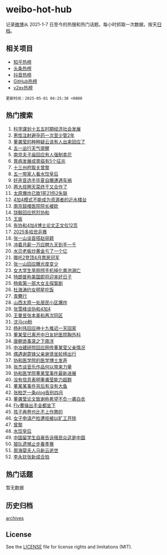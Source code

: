 # weibo-hot-hub

记录[微博](https://www.weibo.com)从 2021-1-7 日至今的热搜和热门话题。每小时抓取一次数据，按天[归档](archives)。

## 相关项目

- [知乎热榜](https://github.com/snaildev/zhihu-hot-hub)
- [头条热榜](https://github.com/snaildev/toutiao-hot-hub)
- [抖音热榜](https://github.com/snaildev/douyin-hot-hub)
- [GitHub热榜](https://github.com/snaildev/github-hot-hub)
- [v2ex热榜](https://github.com/snaildev/v2ex-hot-hub)


`更新时间：2025-05-01 04:25:30 +0800`

## 热门搜索

1. [科学谋划十五五时期经济社会发展](https://m.weibo.cn/search?containerid=100103type%3D1%26t%3D10%26q%3D%23%E7%A7%91%E5%AD%A6%E8%B0%8B%E5%88%92%E5%8D%81%E4%BA%94%E4%BA%94%E6%97%B6%E6%9C%9F%E7%BB%8F%E6%B5%8E%E7%A4%BE%E4%BC%9A%E5%8F%91%E5%B1%95%23&stream_entry_id=51&isnewpage=1&extparam=seat%3D1%26c_type%3D51%26q%3D%2523%25E7%25A7%2591%25E5%25AD%25A6%25E8%25B0%258B%25E5%2588%2592%25E5%258D%2581%25E4%25BA%2594%25E4%25BA%2594%25E6%2597%25B6%25E6%259C%259F%25E7%25BB%258F%25E6%25B5%258E%25E7%25A4%25BE%25E4%25BC%259A%25E5%258F%2591%25E5%25B1%2595%2523%26dgr%3D0%26cate%3D10103%26pos%3D0%26filter_type%3Drealtimehot%26stream_entry_id%3D51%26display_time%3D1746044729%26pre_seqid%3D174604472905102727683123)
1. [男性注射避孕药一次至少管2年](https://m.weibo.cn/search?containerid=100103type%3D1%26t%3D10%26q%3D%23%E7%94%B7%E6%80%A7%E6%B3%A8%E5%B0%84%E9%81%BF%E5%AD%95%E8%8D%AF%E4%B8%80%E6%AC%A1%E8%87%B3%E5%B0%91%E7%AE%A12%E5%B9%B4%23&stream_entry_id=31&isnewpage=1&extparam=seat%3D1%26lcate%3D5001%26filter_type%3Drealtimehot%26band_rank%3D1%26c_type%3D31%26q%3D%2523%25E7%2594%25B7%25E6%2580%25A7%25E6%25B3%25A8%25E5%25B0%2584%25E9%2581%25BF%25E5%25AD%2595%25E8%258D%25AF%25E4%25B8%2580%25E6%25AC%25A1%25E8%2587%25B3%25E5%25B0%2591%25E7%25AE%25A12%25E5%25B9%25B4%2523%26dgr%3D0%26flag%3D2%26cate%3D5001%26pos%3D0%26realpos%3D1%26stream_entry_id%3D31%26display_time%3D1746044729%26pre_seqid%3D174604472905102727683123)
1. [董袭莹的种种疑云该有人出来回应了](https://m.weibo.cn/search?containerid=100103type%3D1%26t%3D10%26q%3D%23%E8%91%A3%E8%A2%AD%E8%8E%B9%E7%9A%84%E7%A7%8D%E7%A7%8D%E7%96%91%E4%BA%91%E8%AF%A5%E6%9C%89%E4%BA%BA%E5%87%BA%E6%9D%A5%E5%9B%9E%E5%BA%94%E4%BA%86%23&stream_entry_id=31&isnewpage=1&extparam=seat%3D1%26lcate%3D5001%26filter_type%3Drealtimehot%26band_rank%3D2%26c_type%3D31%26q%3D%2523%25E8%2591%25A3%25E8%25A2%25AD%25E8%258E%25B9%25E7%259A%2584%25E7%25A7%258D%25E7%25A7%258D%25E7%2596%2591%25E4%25BA%2591%25E8%25AF%25A5%25E6%259C%2589%25E4%25BA%25BA%25E5%2587%25BA%25E6%259D%25A5%25E5%259B%259E%25E5%25BA%2594%25E4%25BA%2586%2523%26dgr%3D0%26flag%3D0%26cate%3D5001%26pos%3D1%26realpos%3D2%26stream_entry_id%3D31%26display_time%3D1746044729%26pre_seqid%3D174604472905102727683123)
1. [五一出行天气提醒](https://m.weibo.cn/search?containerid=100103type%3D1%26t%3D10%26q%3D%23%E4%BA%94%E4%B8%80%E5%87%BA%E8%A1%8C%E5%A4%A9%E6%B0%94%E6%8F%90%E9%86%92%23&stream_entry_id=31&isnewpage=1&extparam=seat%3D1%26lcate%3D5001%26filter_type%3Drealtimehot%26band_rank%3D3%26c_type%3D31%26q%3D%2523%25E4%25BA%2594%25E4%25B8%2580%25E5%2587%25BA%25E8%25A1%258C%25E5%25A4%25A9%25E6%25B0%2594%25E6%258F%2590%25E9%2586%2592%2523%26dgr%3D0%26flag%3D0%26cate%3D5001%26pos%3D2%26realpos%3D3%26stream_entry_id%3D31%26display_time%3D1746044729%26pre_seqid%3D174604472905102727683123)
1. [南京夫子庙回应有人强制卖花](https://m.weibo.cn/search?containerid=100103type%3D1%26t%3D10%26q%3D%23%E5%8D%97%E4%BA%AC%E5%A4%AB%E5%AD%90%E5%BA%99%E5%9B%9E%E5%BA%94%E6%9C%89%E4%BA%BA%E5%BC%BA%E5%88%B6%E5%8D%96%E8%8A%B1%23&stream_entry_id=31&isnewpage=1&extparam=seat%3D1%26lcate%3D5001%26filter_type%3Drealtimehot%26band_rank%3D4%26c_type%3D31%26q%3D%2523%25E5%258D%2597%25E4%25BA%25AC%25E5%25A4%25AB%25E5%25AD%2590%25E5%25BA%2599%25E5%259B%259E%25E5%25BA%2594%25E6%259C%2589%25E4%25BA%25BA%25E5%25BC%25BA%25E5%2588%25B6%25E5%258D%2596%25E8%258A%25B1%2523%26dgr%3D0%26flag%3D1%26cate%3D5001%26pos%3D3%26realpos%3D4%26stream_entry_id%3D31%26display_time%3D1746044729%26pre_seqid%3D174604472905102727683123)
1. [胃病发展成胃癌有5个征兆](https://m.weibo.cn/search?containerid=100103type%3D1%26t%3D10%26q%3D%23%E8%83%83%E7%97%85%E5%8F%91%E5%B1%95%E6%88%90%E8%83%83%E7%99%8C%E6%9C%895%E4%B8%AA%E5%BE%81%E5%85%86%23&stream_entry_id=31&isnewpage=1&extparam=seat%3D1%26lcate%3D5001%26filter_type%3Drealtimehot%26band_rank%3D5%26c_type%3D31%26q%3D%2523%25E8%2583%2583%25E7%2597%2585%25E5%258F%2591%25E5%25B1%2595%25E6%2588%2590%25E8%2583%2583%25E7%2599%258C%25E6%259C%25895%25E4%25B8%25AA%25E5%25BE%2581%25E5%2585%2586%2523%26dgr%3D0%26flag%3D2%26cate%3D5001%26pos%3D4%26realpos%3D5%26stream_entry_id%3D31%26display_time%3D1746044729%26pre_seqid%3D174604472905102727683123)
1. [十三州府取关曾黎](https://m.weibo.cn/search?containerid=100103type%3D1%26t%3D10%26q%3D%23%E5%8D%81%E4%B8%89%E5%B7%9E%E5%BA%9C%E5%8F%96%E5%85%B3%E6%9B%BE%E9%BB%8E%23&stream_entry_id=31&isnewpage=1&extparam=seat%3D1%26lcate%3D5001%26filter_type%3Drealtimehot%26band_rank%3D6%26c_type%3D31%26q%3D%2523%25E5%258D%2581%25E4%25B8%2589%25E5%25B7%259E%25E5%25BA%259C%25E5%258F%2596%25E5%2585%25B3%25E6%259B%25BE%25E9%25BB%258E%2523%26dgr%3D0%26flag%3D0%26cate%3D5001%26pos%3D5%26realpos%3D6%26stream_entry_id%3D31%26display_time%3D1746044729%26pre_seqid%3D174604472905102727683123)
1. [五一带家人看水饺皇后](https://m.weibo.cn/search?containerid=100103type%3D1%26t%3D10%26q%3D%23%E4%BA%94%E4%B8%80%E5%B8%A6%E5%AE%B6%E4%BA%BA%E7%9C%8B%E6%B0%B4%E9%A5%BA%E7%9A%87%E5%90%8E%23&stream_entry_id=31&isnewpage=1&extparam=seat%3D1%26lcate%3D5001%26topic_ad%3D1%26filter_type%3Drealtimehot%26adid%3D284497%26c_type%3D31%26q%3D%2523%25E4%25BA%2594%25E4%25B8%2580%25E5%25B8%25A6%25E5%25AE%25B6%25E4%25BA%25BA%25E7%259C%258B%25E6%25B0%25B4%25E9%25A5%25BA%25E7%259A%2587%25E5%2590%258E%2523%26dgr%3D0%26cate%3D5001%26is_ad_pos%3D1%26pos%3D6%26band_rank%3D7%26stream_entry_id%3D31%26display_time%3D1746044729%26pre_seqid%3D174604472905102727683123)
1. [好声音选手毕夏自曝遭遇车祸](https://m.weibo.cn/search?containerid=100103type%3D1%26t%3D10%26q%3D%23%E5%A5%BD%E5%A3%B0%E9%9F%B3%E9%80%89%E6%89%8B%E6%AF%95%E5%A4%8F%E8%87%AA%E6%9B%9D%E9%81%AD%E9%81%87%E8%BD%A6%E7%A5%B8%23&stream_entry_id=31&isnewpage=1&extparam=seat%3D1%26lcate%3D5001%26filter_type%3Drealtimehot%26band_rank%3D7%26c_type%3D31%26q%3D%2523%25E5%25A5%25BD%25E5%25A3%25B0%25E9%259F%25B3%25E9%2580%2589%25E6%2589%258B%25E6%25AF%2595%25E5%25A4%258F%25E8%2587%25AA%25E6%259B%259D%25E9%2581%25AD%25E9%2581%2587%25E8%25BD%25A6%25E7%25A5%25B8%2523%26dgr%3D0%26flag%3D2%26cate%3D5001%26pos%3D7%26realpos%3D7%26stream_entry_id%3D31%26display_time%3D1746044729%26pre_seqid%3D174604472905102727683123)
1. [两大叔圈天菜终于又合作了](https://m.weibo.cn/search?containerid=100103type%3D1%26t%3D10%26q%3D%E4%B8%A4%E5%A4%A7%E5%8F%94%E5%9C%88%E5%A4%A9%E8%8F%9C%E7%BB%88%E4%BA%8E%E5%8F%88%E5%90%88%E4%BD%9C%E4%BA%86&stream_entry_id=31&isnewpage=1&extparam=seat%3D1%26lcate%3D5001%26filter_type%3Drealtimehot%26band_rank%3D8%26c_type%3D31%26q%3D%25E4%25B8%25A4%25E5%25A4%25A7%25E5%258F%2594%25E5%259C%2588%25E5%25A4%25A9%25E8%258F%259C%25E7%25BB%2588%25E4%25BA%258E%25E5%258F%2588%25E5%2590%2588%25E4%25BD%259C%25E4%25BA%2586%26dgr%3D0%26flag%3D2%26cate%3D5001%26pos%3D8%26realpos%3D8%26stream_entry_id%3D31%26display_time%3D1746044729%26pre_seqid%3D174604472905102727683123)
1. [太原爆炸已致1死21伤2失联](https://m.weibo.cn/search?containerid=100103type%3D1%26t%3D10%26q%3D%23%E5%A4%AA%E5%8E%9F%E7%88%86%E7%82%B8%E5%B7%B2%E8%87%B41%E6%AD%BB21%E4%BC%A42%E5%A4%B1%E8%81%94%23&stream_entry_id=31&isnewpage=1&extparam=seat%3D1%26lcate%3D5001%26filter_type%3Drealtimehot%26band_rank%3D9%26c_type%3D31%26q%3D%2523%25E5%25A4%25AA%25E5%258E%259F%25E7%2588%2586%25E7%2582%25B8%25E5%25B7%25B2%25E8%2587%25B41%25E6%25AD%25BB21%25E4%25BC%25A42%25E5%25A4%25B1%25E8%2581%2594%2523%26dgr%3D0%26flag%3D0%26cate%3D5001%26pos%3D9%26realpos%3D9%26stream_entry_id%3D31%26display_time%3D1746044729%26pre_seqid%3D174604472905102727683123)
1. [4加4模式不能成为资源者的近水楼台](https://m.weibo.cn/search?containerid=100103type%3D1%26t%3D10%26q%3D%234%E5%8A%A04%E6%A8%A1%E5%BC%8F%E4%B8%8D%E8%83%BD%E6%88%90%E4%B8%BA%E8%B5%84%E6%BA%90%E8%80%85%E7%9A%84%E8%BF%91%E6%B0%B4%E6%A5%BC%E5%8F%B0%23&stream_entry_id=31&isnewpage=1&extparam=seat%3D1%26lcate%3D5001%26filter_type%3Drealtimehot%26band_rank%3D10%26c_type%3D31%26q%3D%25234%25E5%258A%25A04%25E6%25A8%25A1%25E5%25BC%258F%25E4%25B8%258D%25E8%2583%25BD%25E6%2588%2590%25E4%25B8%25BA%25E8%25B5%2584%25E6%25BA%2590%25E8%2580%2585%25E7%259A%2584%25E8%25BF%2591%25E6%25B0%25B4%25E6%25A5%25BC%25E5%258F%25B0%2523%26dgr%3D0%26flag%3D0%26cate%3D5001%26pos%3D10%26realpos%3D10%26stream_entry_id%3D31%26display_time%3D1746044729%26pre_seqid%3D174604472905102727683123)
1. [南京鼓楼医院院长被砍](https://m.weibo.cn/search?containerid=100103type%3D1%26t%3D10%26q%3D%23%E5%8D%97%E4%BA%AC%E9%BC%93%E6%A5%BC%E5%8C%BB%E9%99%A2%E9%99%A2%E9%95%BF%E8%A2%AB%E7%A0%8D%23&stream_entry_id=31&isnewpage=1&extparam=seat%3D1%26lcate%3D5001%26filter_type%3Drealtimehot%26band_rank%3D11%26c_type%3D31%26q%3D%2523%25E5%258D%2597%25E4%25BA%25AC%25E9%25BC%2593%25E6%25A5%25BC%25E5%258C%25BB%25E9%2599%25A2%25E9%2599%25A2%25E9%2595%25BF%25E8%25A2%25AB%25E7%25A0%258D%2523%26dgr%3D0%26flag%3D2%26cate%3D5001%26pos%3D11%26realpos%3D11%26stream_entry_id%3D31%26display_time%3D1746044729%26pre_seqid%3D174604472905102727683123)
1. [饶毅回应怒怼协和](https://m.weibo.cn/search?containerid=100103type%3D1%26t%3D10%26q%3D%23%E9%A5%B6%E6%AF%85%E5%9B%9E%E5%BA%94%E6%80%92%E6%80%BC%E5%8D%8F%E5%92%8C%23&stream_entry_id=31&isnewpage=1&extparam=seat%3D1%26lcate%3D5001%26filter_type%3Drealtimehot%26band_rank%3D12%26c_type%3D31%26q%3D%2523%25E9%25A5%25B6%25E6%25AF%2585%25E5%259B%259E%25E5%25BA%2594%25E6%2580%2592%25E6%2580%25BC%25E5%258D%258F%25E5%2592%258C%2523%26dgr%3D0%26flag%3D0%26cate%3D5001%26pos%3D12%26realpos%3D12%26stream_entry_id%3D31%26display_time%3D1746044729%26pre_seqid%3D174604472905102727683123)
1. [王辰](https://m.weibo.cn/search?containerid=100103type%3D1%26t%3D10%26q%3D%E7%8E%8B%E8%BE%B0&stream_entry_id=31&isnewpage=1&extparam=seat%3D1%26lcate%3D5001%26filter_type%3Drealtimehot%26band_rank%3D13%26c_type%3D31%26q%3D%25E7%258E%258B%25E8%25BE%25B0%26dgr%3D0%26flag%3D0%26cate%3D5001%26pos%3D13%26realpos%3D13%26stream_entry_id%3D31%26display_time%3D1746044729%26pre_seqid%3D174604472905102727683123)
1. [有协和4加4博士论文正文仅12页](https://m.weibo.cn/search?containerid=100103type%3D1%26t%3D10%26q%3D%23%E6%9C%89%E5%8D%8F%E5%92%8C4%E5%8A%A04%E5%8D%9A%E5%A3%AB%E8%AE%BA%E6%96%87%E6%AD%A3%E6%96%87%E4%BB%8512%E9%A1%B5%23&stream_entry_id=31&isnewpage=1&extparam=seat%3D1%26lcate%3D5001%26filter_type%3Drealtimehot%26band_rank%3D14%26c_type%3D31%26q%3D%2523%25E6%259C%2589%25E5%258D%258F%25E5%2592%258C4%25E5%258A%25A04%25E5%258D%259A%25E5%25A3%25AB%25E8%25AE%25BA%25E6%2596%2587%25E6%25AD%25A3%25E6%2596%2587%25E4%25BB%258512%25E9%25A1%25B5%2523%26dgr%3D0%26flag%3D0%26cate%3D5001%26pos%3D14%26realpos%3D14%26stream_entry_id%3D31%26display_time%3D1746044729%26pre_seqid%3D174604472905102727683123)
1. [2025多哈世乒赛](https://m.weibo.cn/search?containerid=100103type%3D1%26t%3D10%26q%3D2025%E5%A4%9A%E5%93%88%E4%B8%96%E4%B9%92%E8%B5%9B&stream_entry_id=31&isnewpage=1&extparam=seat%3D1%26lcate%3D5001%26filter_type%3Drealtimehot%26band_rank%3D15%26c_type%3D31%26q%3D2025%25E5%25A4%259A%25E5%2593%2588%25E4%25B8%2596%25E4%25B9%2592%25E8%25B5%259B%26dgr%3D0%26flag%3D0%26cate%3D5001%26pos%3D15%26realpos%3D15%26stream_entry_id%3D31%26display_time%3D1746044729%26pre_seqid%3D174604472905102727683123)
1. [张一山谈首搭赵丽颖](https://m.weibo.cn/search?containerid=100103type%3D1%26t%3D10%26q%3D%23%E5%BC%A0%E4%B8%80%E5%B1%B1%E8%B0%88%E9%A6%96%E6%90%AD%E8%B5%B5%E4%B8%BD%E9%A2%96%23&stream_entry_id=31&isnewpage=1&extparam=seat%3D1%26lcate%3D5001%26filter_type%3Drealtimehot%26band_rank%3D16%26c_type%3D31%26q%3D%2523%25E5%25BC%25A0%25E4%25B8%2580%25E5%25B1%25B1%25E8%25B0%2588%25E9%25A6%2596%25E6%2590%25AD%25E8%25B5%25B5%25E4%25B8%25BD%25E9%25A2%2596%2523%26dgr%3D0%26flag%3D0%26cate%3D5001%26pos%3D16%26realpos%3D16%26stream_entry_id%3D31%26display_time%3D1746044729%26pre_seqid%3D174604472905102727683123)
1. [冲着月薪一万应聘九天到手一千](https://m.weibo.cn/search?containerid=100103type%3D1%26t%3D10%26q%3D%23%E5%86%B2%E7%9D%80%E6%9C%88%E8%96%AA%E4%B8%80%E4%B8%87%E5%BA%94%E8%81%98%E4%B9%9D%E5%A4%A9%E5%88%B0%E6%89%8B%E4%B8%80%E5%8D%83%23&stream_entry_id=31&isnewpage=1&extparam=seat%3D1%26lcate%3D5001%26filter_type%3Drealtimehot%26band_rank%3D17%26c_type%3D31%26q%3D%2523%25E5%2586%25B2%25E7%259D%2580%25E6%259C%2588%25E8%2596%25AA%25E4%25B8%2580%25E4%25B8%2587%25E5%25BA%2594%25E8%2581%2598%25E4%25B9%259D%25E5%25A4%25A9%25E5%2588%25B0%25E6%2589%258B%25E4%25B8%2580%25E5%258D%2583%2523%26dgr%3D0%26flag%3D0%26cate%3D5001%26pos%3D17%26realpos%3D17%26stream_entry_id%3D31%26display_time%3D1746044729%26pre_seqid%3D174604472905102727683123)
1. [水贝老板炒黄金亏了一个亿](https://m.weibo.cn/search?containerid=100103type%3D1%26t%3D10%26q%3D%23%E6%B0%B4%E8%B4%9D%E8%80%81%E6%9D%BF%E7%82%92%E9%BB%84%E9%87%91%E4%BA%8F%E4%BA%86%E4%B8%80%E4%B8%AA%E4%BA%BF%23&stream_entry_id=31&isnewpage=1&extparam=seat%3D1%26lcate%3D5001%26filter_type%3Drealtimehot%26band_rank%3D18%26c_type%3D31%26q%3D%2523%25E6%25B0%25B4%25E8%25B4%259D%25E8%2580%2581%25E6%259D%25BF%25E7%2582%2592%25E9%25BB%2584%25E9%2587%2591%25E4%25BA%258F%25E4%25BA%2586%25E4%25B8%2580%25E4%25B8%25AA%25E4%25BA%25BF%2523%26dgr%3D0%26flag%3D0%26cate%3D5001%26pos%3D18%26realpos%3D18%26stream_entry_id%3D31%26display_time%3D1746044729%26pre_seqid%3D174604472905102727683123)
1. [哪吒2登顶4月票房冠军](https://m.weibo.cn/search?containerid=100103type%3D1%26t%3D10%26q%3D%23%E5%93%AA%E5%90%922%E7%99%BB%E9%A1%B64%E6%9C%88%E7%A5%A8%E6%88%BF%E5%86%A0%E5%86%9B%23&stream_entry_id=31&isnewpage=1&extparam=seat%3D1%26lcate%3D5001%26filter_type%3Drealtimehot%26band_rank%3D19%26c_type%3D31%26q%3D%2523%25E5%2593%25AA%25E5%2590%25922%25E7%2599%25BB%25E9%25A1%25B64%25E6%259C%2588%25E7%25A5%25A8%25E6%2588%25BF%25E5%2586%25A0%25E5%2586%259B%2523%26dgr%3D0%26flag%3D0%26cate%3D5001%26pos%3D19%26realpos%3D19%26stream_entry_id%3D31%26display_time%3D1746044729%26pre_seqid%3D174604472905102727683123)
1. [张一山回应曝光度变少](https://m.weibo.cn/search?containerid=100103type%3D1%26t%3D10%26q%3D%23%E5%BC%A0%E4%B8%80%E5%B1%B1%E5%9B%9E%E5%BA%94%E6%9B%9D%E5%85%89%E5%BA%A6%E5%8F%98%E5%B0%91%23&stream_entry_id=31&isnewpage=1&extparam=seat%3D1%26lcate%3D5001%26filter_type%3Drealtimehot%26band_rank%3D20%26c_type%3D31%26q%3D%2523%25E5%25BC%25A0%25E4%25B8%2580%25E5%25B1%25B1%25E5%259B%259E%25E5%25BA%2594%25E6%259B%259D%25E5%2585%2589%25E5%25BA%25A6%25E5%258F%2598%25E5%25B0%2591%2523%26dgr%3D0%26flag%3D0%26cate%3D5001%26pos%3D20%26realpos%3D20%26stream_entry_id%3D31%26display_time%3D1746044729%26pre_seqid%3D174604472905102727683123)
1. [女大学生旱厕捞手机掉化粪池溺亡](https://m.weibo.cn/search?containerid=100103type%3D1%26t%3D10%26q%3D%23%E5%A5%B3%E5%A4%A7%E5%AD%A6%E7%94%9F%E6%97%B1%E5%8E%95%E6%8D%9E%E6%89%8B%E6%9C%BA%E6%8E%89%E5%8C%96%E7%B2%AA%E6%B1%A0%E6%BA%BA%E4%BA%A1%23&stream_entry_id=31&isnewpage=1&extparam=seat%3D1%26lcate%3D5001%26filter_type%3Drealtimehot%26band_rank%3D21%26c_type%3D31%26q%3D%2523%25E5%25A5%25B3%25E5%25A4%25A7%25E5%25AD%25A6%25E7%2594%259F%25E6%2597%25B1%25E5%258E%2595%25E6%258D%259E%25E6%2589%258B%25E6%259C%25BA%25E6%258E%2589%25E5%258C%2596%25E7%25B2%25AA%25E6%25B1%25A0%25E6%25BA%25BA%25E4%25BA%25A1%2523%26dgr%3D0%26flag%3D0%26cate%3D5001%26pos%3D21%26realpos%3D21%26stream_entry_id%3D31%26display_time%3D1746044729%26pre_seqid%3D174604472905102727683123)
1. [特朗普称美国即将迎来好日子](https://m.weibo.cn/search?containerid=100103type%3D1%26t%3D10%26q%3D%23%E7%89%B9%E6%9C%97%E6%99%AE%E7%A7%B0%E7%BE%8E%E5%9B%BD%E5%8D%B3%E5%B0%86%E8%BF%8E%E6%9D%A5%E5%A5%BD%E6%97%A5%E5%AD%90%23&stream_entry_id=31&isnewpage=1&extparam=seat%3D1%26lcate%3D5001%26filter_type%3Drealtimehot%26band_rank%3D22%26c_type%3D31%26q%3D%2523%25E7%2589%25B9%25E6%259C%2597%25E6%2599%25AE%25E7%25A7%25B0%25E7%25BE%258E%25E5%259B%25BD%25E5%258D%25B3%25E5%25B0%2586%25E8%25BF%258E%25E6%259D%25A5%25E5%25A5%25BD%25E6%2597%25A5%25E5%25AD%2590%2523%26dgr%3D0%26flag%3D0%26cate%3D5001%26pos%3D22%26realpos%3D22%26stream_entry_id%3D31%26display_time%3D1746044729%26pre_seqid%3D174604472905102727683123)
1. [杨紫第一部大女主探案剧](https://m.weibo.cn/search?containerid=100103type%3D1%26t%3D10%26q%3D%23%E6%9D%A8%E7%B4%AB%E7%AC%AC%E4%B8%80%E9%83%A8%E5%A4%A7%E5%A5%B3%E4%B8%BB%E6%8E%A2%E6%A1%88%E5%89%A7%23&stream_entry_id=31&isnewpage=1&extparam=seat%3D1%26lcate%3D5001%26filter_type%3Drealtimehot%26band_rank%3D23%26c_type%3D31%26q%3D%2523%25E6%259D%25A8%25E7%25B4%25AB%25E7%25AC%25AC%25E4%25B8%2580%25E9%2583%25A8%25E5%25A4%25A7%25E5%25A5%25B3%25E4%25B8%25BB%25E6%258E%25A2%25E6%25A1%2588%25E5%2589%25A7%2523%26dgr%3D0%26flag%3D0%26cate%3D5001%26pos%3D23%26realpos%3D23%26stream_entry_id%3D31%26display_time%3D1746044729%26pre_seqid%3D174604472905102727683123)
1. [杜海涛约女明星吃饭](https://m.weibo.cn/search?containerid=100103type%3D1%26t%3D10%26q%3D%23%E6%9D%9C%E6%B5%B7%E6%B6%9B%E7%BA%A6%E5%A5%B3%E6%98%8E%E6%98%9F%E5%90%83%E9%A5%AD%23&stream_entry_id=31&isnewpage=1&extparam=seat%3D1%26lcate%3D5001%26filter_type%3Drealtimehot%26band_rank%3D24%26c_type%3D31%26q%3D%2523%25E6%259D%259C%25E6%25B5%25B7%25E6%25B6%259B%25E7%25BA%25A6%25E5%25A5%25B3%25E6%2598%258E%25E6%2598%259F%25E5%2590%2583%25E9%25A5%25AD%2523%26dgr%3D0%26flag%3D0%26cate%3D5001%26pos%3D24%26realpos%3D24%26stream_entry_id%3D31%26display_time%3D1746044729%26pre_seqid%3D174604472905102727683123)
1. [青簪行](https://m.weibo.cn/search?containerid=100103type%3D1%26t%3D10%26q%3D%E9%9D%92%E7%B0%AA%E8%A1%8C&stream_entry_id=31&isnewpage=1&extparam=seat%3D1%26lcate%3D5001%26filter_type%3Drealtimehot%26band_rank%3D25%26c_type%3D31%26q%3D%25E9%259D%2592%25E7%25B0%25AA%25E8%25A1%258C%26dgr%3D0%26flag%3D0%26cate%3D5001%26pos%3D25%26realpos%3D25%26stream_entry_id%3D31%26display_time%3D1746044729%26pre_seqid%3D174604472905102727683123)
1. [山西太原一处居民小区爆炸](https://m.weibo.cn/search?containerid=100103type%3D1%26t%3D10%26q%3D%23%E5%B1%B1%E8%A5%BF%E5%A4%AA%E5%8E%9F%E4%B8%80%E5%A4%84%E5%B1%85%E6%B0%91%E5%B0%8F%E5%8C%BA%E7%88%86%E7%82%B8%23&stream_entry_id=31&isnewpage=1&extparam=seat%3D1%26lcate%3D5001%26filter_type%3Drealtimehot%26band_rank%3D26%26c_type%3D31%26q%3D%2523%25E5%25B1%25B1%25E8%25A5%25BF%25E5%25A4%25AA%25E5%258E%259F%25E4%25B8%2580%25E5%25A4%2584%25E5%25B1%2585%25E6%25B0%2591%25E5%25B0%258F%25E5%258C%25BA%25E7%2588%2586%25E7%2582%25B8%2523%26dgr%3D0%26flag%3D0%26cate%3D5001%26pos%3D26%26realpos%3D26%26stream_entry_id%3D31%26display_time%3D1746044729%26pre_seqid%3D174604472905102727683123)
1. [张雪峰谈协和4加4](https://m.weibo.cn/search?containerid=100103type%3D1%26t%3D10%26q%3D%23%E5%BC%A0%E9%9B%AA%E5%B3%B0%E8%B0%88%E5%8D%8F%E5%92%8C4%E5%8A%A04%23&stream_entry_id=31&isnewpage=1&extparam=seat%3D1%26lcate%3D5001%26filter_type%3Drealtimehot%26band_rank%3D27%26c_type%3D31%26q%3D%2523%25E5%25BC%25A0%25E9%259B%25AA%25E5%25B3%25B0%25E8%25B0%2588%25E5%258D%258F%25E5%2592%258C4%25E5%258A%25A04%2523%26dgr%3D0%26flag%3D0%26cate%3D5001%26pos%3D27%26realpos%3D27%26stream_entry_id%3D31%26display_time%3D1746044729%26pre_seqid%3D174604472905102727683123)
1. [王曼昱张本美和再次同区](https://m.weibo.cn/search?containerid=100103type%3D1%26t%3D10%26q%3D%23%E7%8E%8B%E6%9B%BC%E6%98%B1%E5%BC%A0%E6%9C%AC%E7%BE%8E%E5%92%8C%E5%86%8D%E6%AC%A1%E5%90%8C%E5%8C%BA%23&stream_entry_id=31&isnewpage=1&extparam=seat%3D1%26lcate%3D5001%26filter_type%3Drealtimehot%26band_rank%3D28%26c_type%3D31%26q%3D%2523%25E7%258E%258B%25E6%259B%25BC%25E6%2598%25B1%25E5%25BC%25A0%25E6%259C%25AC%25E7%25BE%258E%25E5%2592%258C%25E5%2586%258D%25E6%25AC%25A1%25E5%2590%258C%25E5%258C%25BA%2523%26dgr%3D0%26flag%3D0%26cate%3D5001%26pos%3D28%26realpos%3D28%26stream_entry_id%3D31%26display_time%3D1746044729%26pre_seqid%3D174604472905102727683123)
1. [沈马cp粉](https://m.weibo.cn/search?containerid=100103type%3D1%26t%3D10%26q%3D%E6%B2%88%E9%A9%ACcp%E7%B2%89&stream_entry_id=31&isnewpage=1&extparam=seat%3D1%26lcate%3D5001%26filter_type%3Drealtimehot%26band_rank%3D29%26c_type%3D31%26q%3D%25E6%25B2%2588%25E9%25A9%25ACcp%25E7%25B2%2589%26dgr%3D0%26flag%3D0%26cate%3D5001%26pos%3D29%26realpos%3D29%26stream_entry_id%3D31%26display_time%3D1746044729%26pre_seqid%3D174604472905102727683123)
1. [杨利伟回应神十九推迟一天回家](https://m.weibo.cn/search?containerid=100103type%3D1%26t%3D10%26q%3D%23%E6%9D%A8%E5%88%A9%E4%BC%9F%E5%9B%9E%E5%BA%94%E7%A5%9E%E5%8D%81%E4%B9%9D%E6%8E%A8%E8%BF%9F%E4%B8%80%E5%A4%A9%E5%9B%9E%E5%AE%B6%23&stream_entry_id=31&isnewpage=1&extparam=seat%3D1%26lcate%3D5001%26filter_type%3Drealtimehot%26band_rank%3D30%26c_type%3D31%26q%3D%2523%25E6%259D%25A8%25E5%2588%25A9%25E4%25BC%259F%25E5%259B%259E%25E5%25BA%2594%25E7%25A5%259E%25E5%258D%2581%25E4%25B9%259D%25E6%258E%25A8%25E8%25BF%259F%25E4%25B8%2580%25E5%25A4%25A9%25E5%259B%259E%25E5%25AE%25B6%2523%26dgr%3D0%26flag%3D0%26cate%3D5001%26pos%3D30%26realpos%3D30%26stream_entry_id%3D31%26display_time%3D1746044729%26pre_seqid%3D174604472905102727683123)
1. [董某莹已离开中日友好医院胸外科](https://m.weibo.cn/search?containerid=100103type%3D1%26t%3D10%26q%3D%23%E8%91%A3%E6%9F%90%E8%8E%B9%E5%B7%B2%E7%A6%BB%E5%BC%80%E4%B8%AD%E6%97%A5%E5%8F%8B%E5%A5%BD%E5%8C%BB%E9%99%A2%E8%83%B8%E5%A4%96%E7%A7%91%23&stream_entry_id=31&isnewpage=1&extparam=seat%3D1%26lcate%3D5001%26filter_type%3Drealtimehot%26band_rank%3D31%26c_type%3D31%26q%3D%2523%25E8%2591%25A3%25E6%259F%2590%25E8%258E%25B9%25E5%25B7%25B2%25E7%25A6%25BB%25E5%25BC%2580%25E4%25B8%25AD%25E6%2597%25A5%25E5%258F%258B%25E5%25A5%25BD%25E5%258C%25BB%25E9%2599%25A2%25E8%2583%25B8%25E5%25A4%2596%25E7%25A7%2591%2523%26dgr%3D0%26flag%3D0%26cate%3D5001%26pos%3D31%26realpos%3D31%26stream_entry_id%3D31%26display_time%3D1746044729%26pre_seqid%3D174604472905102727683123)
1. [唐朝诡事录之下南洋](https://m.weibo.cn/search?containerid=100103type%3D1%26t%3D10%26q%3D%E5%94%90%E6%9C%9D%E8%AF%A1%E4%BA%8B%E5%BD%95%E4%B9%8B%E4%B8%8B%E5%8D%97%E6%B4%8B&stream_entry_id=31&isnewpage=1&extparam=seat%3D1%26lcate%3D5001%26filter_type%3Drealtimehot%26band_rank%3D32%26c_type%3D31%26q%3D%25E5%2594%2590%25E6%259C%259D%25E8%25AF%25A1%25E4%25BA%258B%25E5%25BD%2595%25E4%25B9%258B%25E4%25B8%258B%25E5%258D%2597%25E6%25B4%258B%26dgr%3D0%26flag%3D0%26cate%3D5001%26pos%3D32%26realpos%3D32%26stream_entry_id%3D31%26display_time%3D1746044729%26pre_seqid%3D174604472905102727683123)
1. [中冶建研院回应网传董某莹父亲情况](https://m.weibo.cn/search?containerid=100103type%3D1%26t%3D10%26q%3D%23%E4%B8%AD%E5%86%B6%E5%BB%BA%E7%A0%94%E9%99%A2%E5%9B%9E%E5%BA%94%E7%BD%91%E4%BC%A0%E8%91%A3%E6%9F%90%E8%8E%B9%E7%88%B6%E4%BA%B2%E6%83%85%E5%86%B5%23&stream_entry_id=31&isnewpage=1&extparam=seat%3D1%26lcate%3D5001%26filter_type%3Drealtimehot%26band_rank%3D33%26c_type%3D31%26q%3D%2523%25E4%25B8%25AD%25E5%2586%25B6%25E5%25BB%25BA%25E7%25A0%2594%25E9%2599%25A2%25E5%259B%259E%25E5%25BA%2594%25E7%25BD%2591%25E4%25BC%25A0%25E8%2591%25A3%25E6%259F%2590%25E8%258E%25B9%25E7%2588%25B6%25E4%25BA%25B2%25E6%2583%2585%25E5%2586%25B5%2523%26dgr%3D0%26flag%3D0%26cate%3D5001%26pos%3D33%26realpos%3D33%26stream_entry_id%3D31%26display_time%3D1746044729%26pre_seqid%3D174604472905102727683123)
1. [偶遇谢霆锋父亲谢贤坐轮椅出行](https://m.weibo.cn/search?containerid=100103type%3D1%26t%3D10%26q%3D%23%E5%81%B6%E9%81%87%E8%B0%A2%E9%9C%86%E9%94%8B%E7%88%B6%E4%BA%B2%E8%B0%A2%E8%B4%A4%E5%9D%90%E8%BD%AE%E6%A4%85%E5%87%BA%E8%A1%8C%23&stream_entry_id=31&isnewpage=1&extparam=seat%3D1%26lcate%3D5001%26filter_type%3Drealtimehot%26band_rank%3D34%26c_type%3D31%26q%3D%2523%25E5%2581%25B6%25E9%2581%2587%25E8%25B0%25A2%25E9%259C%2586%25E9%2594%258B%25E7%2588%25B6%25E4%25BA%25B2%25E8%25B0%25A2%25E8%25B4%25A4%25E5%259D%2590%25E8%25BD%25AE%25E6%25A4%2585%25E5%2587%25BA%25E8%25A1%258C%2523%26dgr%3D0%26flag%3D0%26cate%3D5001%26pos%3D34%26realpos%3D34%26stream_entry_id%3D31%26display_time%3D1746044729%26pre_seqid%3D174604472905102727683123)
1. [协和医学院的医学博士发声](https://m.weibo.cn/search?containerid=100103type%3D1%26t%3D10%26q%3D%23%E5%8D%8F%E5%92%8C%E5%8C%BB%E5%AD%A6%E9%99%A2%E7%9A%84%E5%8C%BB%E5%AD%A6%E5%8D%9A%E5%A3%AB%E5%8F%91%E5%A3%B0%23&stream_entry_id=31&isnewpage=1&extparam=seat%3D1%26lcate%3D5001%26filter_type%3Drealtimehot%26band_rank%3D35%26c_type%3D31%26q%3D%2523%25E5%258D%258F%25E5%2592%258C%25E5%258C%25BB%25E5%25AD%25A6%25E9%2599%25A2%25E7%259A%2584%25E5%258C%25BB%25E5%25AD%25A6%25E5%258D%259A%25E5%25A3%25AB%25E5%258F%2591%25E5%25A3%25B0%2523%26dgr%3D0%26flag%3D0%26cate%3D5001%26pos%3D35%26realpos%3D35%26stream_entry_id%3D31%26display_time%3D1746044729%26pre_seqid%3D174604472905102727683123)
1. [张杰谈音乐作品何以带来力量](https://m.weibo.cn/search?containerid=100103type%3D1%26t%3D10%26q%3D%23%E5%BC%A0%E6%9D%B0%E8%B0%88%E9%9F%B3%E4%B9%90%E4%BD%9C%E5%93%81%E4%BD%95%E4%BB%A5%E5%B8%A6%E6%9D%A5%E5%8A%9B%E9%87%8F%23&stream_entry_id=31&isnewpage=1&extparam=seat%3D1%26lcate%3D5001%26filter_type%3Drealtimehot%26band_rank%3D36%26c_type%3D31%26q%3D%2523%25E5%25BC%25A0%25E6%259D%25B0%25E8%25B0%2588%25E9%259F%25B3%25E4%25B9%2590%25E4%25BD%259C%25E5%2593%2581%25E4%25BD%2595%25E4%25BB%25A5%25E5%25B8%25A6%25E6%259D%25A5%25E5%258A%259B%25E9%2587%258F%2523%26dgr%3D0%26flag%3D0%26cate%3D5001%26pos%3D36%26realpos%3D36%26stream_entry_id%3D31%26display_time%3D1746044729%26pre_seqid%3D174604472905102727683123)
1. [协和医学院董某莹事件最新进展](https://m.weibo.cn/search?containerid=100103type%3D1%26t%3D10%26q%3D%E5%8D%8F%E5%92%8C%E5%8C%BB%E5%AD%A6%E9%99%A2%E8%91%A3%E6%9F%90%E8%8E%B9%E4%BA%8B%E4%BB%B6%E6%9C%80%E6%96%B0%E8%BF%9B%E5%B1%95&stream_entry_id=31&isnewpage=1&extparam=seat%3D1%26lcate%3D5001%26filter_type%3Drealtimehot%26band_rank%3D37%26c_type%3D31%26q%3D%25E5%258D%258F%25E5%2592%258C%25E5%258C%25BB%25E5%25AD%25A6%25E9%2599%25A2%25E8%2591%25A3%25E6%259F%2590%25E8%258E%25B9%25E4%25BA%258B%25E4%25BB%25B6%25E6%259C%2580%25E6%2596%25B0%25E8%25BF%259B%25E5%25B1%2595%26dgr%3D0%26flag%3D0%26cate%3D5001%26pos%3D37%26realpos%3D37%26stream_entry_id%3D31%26display_time%3D1746044729%26pre_seqid%3D174604472905102727683123)
1. [没有信息表明董袭莹能力超群](https://m.weibo.cn/search?containerid=100103type%3D1%26t%3D10%26q%3D%23%E6%B2%A1%E6%9C%89%E4%BF%A1%E6%81%AF%E8%A1%A8%E6%98%8E%E8%91%A3%E8%A2%AD%E8%8E%B9%E8%83%BD%E5%8A%9B%E8%B6%85%E7%BE%A4%23&stream_entry_id=31&isnewpage=1&extparam=seat%3D1%26lcate%3D5001%26filter_type%3Drealtimehot%26band_rank%3D38%26c_type%3D31%26q%3D%2523%25E6%25B2%25A1%25E6%259C%2589%25E4%25BF%25A1%25E6%2581%25AF%25E8%25A1%25A8%25E6%2598%258E%25E8%2591%25A3%25E8%25A2%25AD%25E8%258E%25B9%25E8%2583%25BD%25E5%258A%259B%25E8%25B6%2585%25E7%25BE%25A4%2523%26dgr%3D0%26flag%3D0%26cate%3D5001%26pos%3D38%26realpos%3D38%26stream_entry_id%3D31%26display_time%3D1746044729%26pre_seqid%3D174604472905102727683123)
1. [董某某事件背后有没有大鱼](https://m.weibo.cn/search?containerid=100103type%3D1%26t%3D10%26q%3D%23%E8%91%A3%E6%9F%90%E6%9F%90%E4%BA%8B%E4%BB%B6%E8%83%8C%E5%90%8E%E6%9C%89%E6%B2%A1%E6%9C%89%E5%A4%A7%E9%B1%BC%23&stream_entry_id=31&isnewpage=1&extparam=seat%3D1%26lcate%3D5001%26filter_type%3Drealtimehot%26band_rank%3D39%26c_type%3D31%26q%3D%2523%25E8%2591%25A3%25E6%259F%2590%25E6%259F%2590%25E4%25BA%258B%25E4%25BB%25B6%25E8%2583%258C%25E5%2590%258E%25E6%259C%2589%25E6%25B2%25A1%25E6%259C%2589%25E5%25A4%25A7%25E9%25B1%25BC%2523%26dgr%3D0%26flag%3D0%26cate%3D5001%26pos%3D39%26realpos%3D39%26stream_entry_id%3D31%26display_time%3D1746044729%26pre_seqid%3D174604472905102727683123)
1. [张柏芝一条plog告别四月](https://m.weibo.cn/search?containerid=100103type%3D1%26t%3D10%26q%3D%23%E5%BC%A0%E6%9F%8F%E8%8A%9D%E4%B8%80%E6%9D%A1plog%E5%91%8A%E5%88%AB%E5%9B%9B%E6%9C%88%23&stream_entry_id=31&isnewpage=1&extparam=seat%3D1%26lcate%3D5001%26filter_type%3Drealtimehot%26band_rank%3D40%26c_type%3D31%26q%3D%2523%25E5%25BC%25A0%25E6%259F%258F%25E8%258A%259D%25E4%25B8%2580%25E6%259D%25A1plog%25E5%2591%258A%25E5%2588%25AB%25E5%259B%259B%25E6%259C%2588%2523%26dgr%3D0%26flag%3D1%26cate%3D5001%26pos%3D40%26realpos%3D40%26stream_entry_id%3D31%26display_time%3D1746044729%26pre_seqid%3D174604472905102727683123)
1. [董袭莹论文致谢称希望不负一袭白衣](https://m.weibo.cn/search?containerid=100103type%3D1%26t%3D10%26q%3D%23%E8%91%A3%E8%A2%AD%E8%8E%B9%E8%AE%BA%E6%96%87%E8%87%B4%E8%B0%A2%E7%A7%B0%E5%B8%8C%E6%9C%9B%E4%B8%8D%E8%B4%9F%E4%B8%80%E8%A2%AD%E7%99%BD%E8%A1%A3%23&stream_entry_id=31&isnewpage=1&extparam=seat%3D1%26lcate%3D5001%26filter_type%3Drealtimehot%26band_rank%3D41%26c_type%3D31%26q%3D%2523%25E8%2591%25A3%25E8%25A2%25AD%25E8%258E%25B9%25E8%25AE%25BA%25E6%2596%2587%25E8%2587%25B4%25E8%25B0%25A2%25E7%25A7%25B0%25E5%25B8%258C%25E6%259C%259B%25E4%25B8%258D%25E8%25B4%259F%25E4%25B8%2580%25E8%25A2%25AD%25E7%2599%25BD%25E8%25A1%25A3%2523%26dgr%3D0%26flag%3D0%26cate%3D5001%26pos%3D41%26realpos%3D41%26stream_entry_id%3D31%26display_time%3D1746044729%26pre_seqid%3D174604472905102727683123)
1. [Fly曹操出手全都坐下](https://m.weibo.cn/search?containerid=100103type%3D1%26t%3D10%26q%3D%23Fly%E6%9B%B9%E6%93%8D%E5%87%BA%E6%89%8B%E5%85%A8%E9%83%BD%E5%9D%90%E4%B8%8B%23&stream_entry_id=31&isnewpage=1&extparam=seat%3D1%26lcate%3D5001%26filter_type%3Drealtimehot%26band_rank%3D42%26c_type%3D31%26q%3D%2523Fly%25E6%259B%25B9%25E6%2593%258D%25E5%2587%25BA%25E6%2589%258B%25E5%2585%25A8%25E9%2583%25BD%25E5%259D%2590%25E4%25B8%258B%2523%26dgr%3D0%26flag%3D0%26cate%3D5001%26pos%3D42%26realpos%3D42%26stream_entry_id%3D31%26display_time%3D1746044729%26pre_seqid%3D174604472905102727683123)
1. [孩子再卷也比不上作弊的](https://m.weibo.cn/search?containerid=100103type%3D1%26t%3D10%26q%3D%E5%AD%A9%E5%AD%90%E5%86%8D%E5%8D%B7%E4%B9%9F%E6%AF%94%E4%B8%8D%E4%B8%8A%E4%BD%9C%E5%BC%8A%E7%9A%84&stream_entry_id=31&isnewpage=1&extparam=seat%3D1%26lcate%3D5001%26filter_type%3Drealtimehot%26band_rank%3D43%26c_type%3D31%26q%3D%25E5%25AD%25A9%25E5%25AD%2590%25E5%2586%258D%25E5%258D%25B7%25E4%25B9%259F%25E6%25AF%2594%25E4%25B8%258D%25E4%25B8%258A%25E4%25BD%259C%25E5%25BC%258A%25E7%259A%2584%26dgr%3D0%26flag%3D0%26cate%3D5001%26pos%3D43%26realpos%3D43%26stream_entry_id%3D31%26display_time%3D1746044729%26pre_seqid%3D174604472905102727683123)
1. [女子申请产检遭拒被以旷工开除](https://m.weibo.cn/search?containerid=100103type%3D1%26t%3D10%26q%3D%23%E5%A5%B3%E5%AD%90%E7%94%B3%E8%AF%B7%E4%BA%A7%E6%A3%80%E9%81%AD%E6%8B%92%E8%A2%AB%E4%BB%A5%E6%97%B7%E5%B7%A5%E5%BC%80%E9%99%A4%23&stream_entry_id=31&isnewpage=1&extparam=seat%3D1%26lcate%3D5001%26filter_type%3Drealtimehot%26band_rank%3D44%26c_type%3D31%26q%3D%2523%25E5%25A5%25B3%25E5%25AD%2590%25E7%2594%25B3%25E8%25AF%25B7%25E4%25BA%25A7%25E6%25A3%2580%25E9%2581%25AD%25E6%258B%2592%25E8%25A2%25AB%25E4%25BB%25A5%25E6%2597%25B7%25E5%25B7%25A5%25E5%25BC%2580%25E9%2599%25A4%2523%26dgr%3D0%26flag%3D1%26cate%3D5001%26pos%3D44%26realpos%3D44%26stream_entry_id%3D31%26display_time%3D1746044729%26pre_seqid%3D174604472905102727683123)
1. [曾黎](https://m.weibo.cn/search?containerid=100103type%3D1%26t%3D10%26q%3D%E6%9B%BE%E9%BB%8E&stream_entry_id=31&isnewpage=1&extparam=seat%3D1%26lcate%3D5001%26filter_type%3Drealtimehot%26band_rank%3D45%26c_type%3D31%26q%3D%25E6%259B%25BE%25E9%25BB%258E%26dgr%3D0%26flag%3D0%26cate%3D5001%26pos%3D45%26realpos%3D45%26stream_entry_id%3D31%26display_time%3D1746044729%26pre_seqid%3D174604472905102727683123)
1. [水饺皇后](https://m.weibo.cn/search?containerid=100103type%3D1%26t%3D10%26q%3D%E6%B0%B4%E9%A5%BA%E7%9A%87%E5%90%8E&stream_entry_id=31&isnewpage=1&extparam=seat%3D1%26lcate%3D5001%26filter_type%3Drealtimehot%26band_rank%3D46%26c_type%3D31%26q%3D%25E6%25B0%25B4%25E9%25A5%25BA%25E7%259A%2587%25E5%2590%258E%26dgr%3D0%26flag%3D0%26cate%3D5001%26pos%3D46%26realpos%3D46%26stream_entry_id%3D31%26display_time%3D1746044729%26pre_seqid%3D174604472905102727683123)
1. [中国留学生自豪告诉俄民众这是中国](https://m.weibo.cn/search?containerid=100103type%3D1%26t%3D10%26q%3D%23%E4%B8%AD%E5%9B%BD%E7%95%99%E5%AD%A6%E7%94%9F%E8%87%AA%E8%B1%AA%E5%91%8A%E8%AF%89%E4%BF%84%E6%B0%91%E4%BC%97%E8%BF%99%E6%98%AF%E4%B8%AD%E5%9B%BD%23&stream_entry_id=31&isnewpage=1&extparam=seat%3D1%26lcate%3D5001%26filter_type%3Drealtimehot%26band_rank%3D47%26c_type%3D31%26q%3D%2523%25E4%25B8%25AD%25E5%259B%25BD%25E7%2595%2599%25E5%25AD%25A6%25E7%2594%259F%25E8%2587%25AA%25E8%25B1%25AA%25E5%2591%258A%25E8%25AF%2589%25E4%25BF%2584%25E6%25B0%2591%25E4%25BC%2597%25E8%25BF%2599%25E6%2598%25AF%25E4%25B8%25AD%25E5%259B%25BD%2523%26dgr%3D0%26flag%3D0%26cate%3D5001%26pos%3D47%26realpos%3D47%26stream_entry_id%3D31%26display_time%3D1746044729%26pre_seqid%3D174604472905102727683123)
1. [狼队遗憾止步春季赛](https://m.weibo.cn/search?containerid=100103type%3D1%26t%3D10%26q%3D%23%E7%8B%BC%E9%98%9F%E9%81%97%E6%86%BE%E6%AD%A2%E6%AD%A5%E6%98%A5%E5%AD%A3%E8%B5%9B%23&stream_entry_id=31&isnewpage=1&extparam=seat%3D1%26lcate%3D5001%26filter_type%3Drealtimehot%26band_rank%3D48%26c_type%3D31%26q%3D%2523%25E7%258B%25BC%25E9%2598%259F%25E9%2581%2597%25E6%2586%25BE%25E6%25AD%25A2%25E6%25AD%25A5%25E6%2598%25A5%25E5%25AD%25A3%25E8%25B5%259B%2523%26dgr%3D0%26flag%3D0%26cate%3D5001%26pos%3D48%26realpos%3D48%26stream_entry_id%3D31%26display_time%3D1746044729%26pre_seqid%3D174604472905102727683123)
1. [周海婴夫人马新云逝世](https://m.weibo.cn/search?containerid=100103type%3D1%26t%3D10%26q%3D%23%E5%91%A8%E6%B5%B7%E5%A9%B4%E5%A4%AB%E4%BA%BA%E9%A9%AC%E6%96%B0%E4%BA%91%E9%80%9D%E4%B8%96%23&stream_entry_id=31&isnewpage=1&extparam=seat%3D1%26lcate%3D5001%26filter_type%3Drealtimehot%26band_rank%3D49%26c_type%3D31%26q%3D%2523%25E5%2591%25A8%25E6%25B5%25B7%25E5%25A9%25B4%25E5%25A4%25AB%25E4%25BA%25BA%25E9%25A9%25AC%25E6%2596%25B0%25E4%25BA%2591%25E9%2580%259D%25E4%25B8%2596%2523%26dgr%3D0%26flag%3D0%26cate%3D5001%26pos%3D49%26realpos%3D49%26stream_entry_id%3D31%26display_time%3D1746044729%26pre_seqid%3D174604472905102727683123)
1. [李永钦张新成合拍](https://m.weibo.cn/search?containerid=100103type%3D1%26t%3D10%26q%3D%23%E6%9D%8E%E6%B0%B8%E9%92%A6%E5%BC%A0%E6%96%B0%E6%88%90%E5%90%88%E6%8B%8D%23&stream_entry_id=31&isnewpage=1&extparam=seat%3D1%26lcate%3D5001%26filter_type%3Drealtimehot%26band_rank%3D50%26c_type%3D31%26q%3D%2523%25E6%259D%258E%25E6%25B0%25B8%25E9%2592%25A6%25E5%25BC%25A0%25E6%2596%25B0%25E6%2588%2590%25E5%2590%2588%25E6%258B%258D%2523%26dgr%3D0%26flag%3D0%26cate%3D5001%26pos%3D50%26realpos%3D50%26stream_entry_id%3D31%26display_time%3D1746044729%26pre_seqid%3D174604472905102727683123)

## 热门话题

暂无数据

## 历史归档

[archives](archives)

## License

See the [LICENSE](LICENSE) file for license rights and limitations (MIT).
